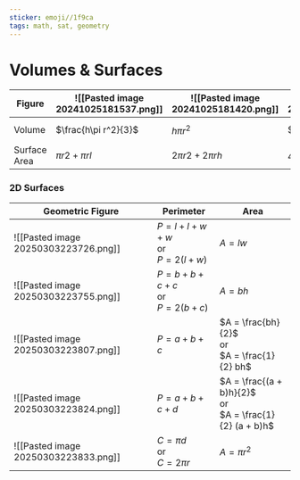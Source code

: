 ```yaml
---
sticker: emoji//1f9ca
tags: math, sat, geometry
---
```

# Volumes & Surfaces

| Figure       | ![[Pasted image 20241025181537.png]] | ![[Pasted image 20241025181420.png]] | ![[Pasted image 20241025181510.png]] | ![[Pasted image 20241025181600.png]] | ![[Pasted image 20241025181751.png]] |
| ------------ | ------------------------------------ | ------------------------------------ | ------------------------------------ | ------------------------------------ | ------------------------------------ |
| Volume       | $\frac{h\pi r^2}{3}$                 | $h\pi r^2$                           | $\frac{4}{3}​πr3$                    | $\frac{1}{3}(A_{base})^2h$           | $h(A_{base})$                        |
| Surface Area | $\pi r2+\pi rl$                      | $2\pi r2+2\pi rh$                    | $4\pi r^2$                           | $B+\frac{1}{2}​Pl$                   | $2B+P×h$                             |

### 2D Surfaces


| Geometric Figure                     | Perimeter                                        | Area                                                             |
| ------------------------------------ | ------------------------------------------------ | ---------------------------------------------------------------- |
| ![[Pasted image 20250303223726.png]] | $P = l + l + w + w$  <br> or <br> $P = 2(l + w)$ | $A = lw$                                                         |
| ![[Pasted image 20250303223755.png]] | $P = b + b + c + c$  <br> or <br> $P = 2(b + c)$ | $A = bh$                                                         |
| ![[Pasted image 20250303223807.png]] | $P = a + b + c$                                  | $A = \frac{bh}{2}$  <br> or <br> $A = \frac{1}{2} bh$            |
| ![[Pasted image 20250303223824.png]] | $P = a + b + c + d$                              | $A = \frac{(a + b)h}{2}$ <br> or <br> $A = \frac{1}{2} (a + b)h$ |
| ![[Pasted image 20250303223833.png]] | $C = \pi d$ <br> or <br> $C = 2\pi r$            | $A = \pi r^2$                                                    |
